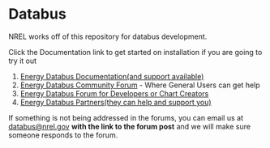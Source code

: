 # Databus

NREL works off of this repository for databus development.  

Click the Documentation link to get started on installation if you are going to try it out

1. [Energy Databus Documentation(and support available)](http://buffalosw.com/products/databus/databus-documentation/)
1. [Energy Databus Community Forum](http://en.openei.org/community/group/databus) - Where General Users can get help
1. [Energy Databus Forum for Developers or Chart Creators](https://github.com/deanhiller/databus/wiki/Developer-Support-Forums)
1. [Energy Databus Partners(they can help and support you)](http://en.openei.org/wiki/NREL_Energy_DataBus/Partners)

If something is not being addressed in the forums, you can email us at databus@nrel.gov **with the link to the forum post** and we will make sure someone responds to the forum.

